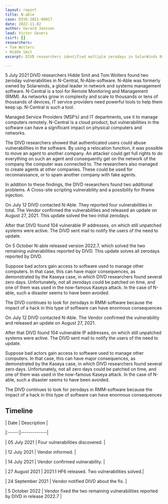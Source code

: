 ```yaml
---
layout: report
title: N-able
case: DIVD-2021-00017
date: 2022-11-02
author: Gerard Janssen
lead: Victor Gevers
csirt: []
researchers:
- Tom Wolters
- Hidde Smit
excerpt: DIVD researchers identified multiple zerodays in SolarWinds N-able N-central.

---
```

5 July 2021 DIVD researchers Hidde Smit and Tom Wolters found two zeroday vulnerabilities in N-Central, N-Able-software. N-Able was formerly owned by Solarwinds, a global leader in network and systems management software. N-Central is a tool for Remote Monitoring and Management (RMM). As networks grow in complexity and scale to thousands or tens of thousands of devices, IT service providers need powerful tools to help them keep up. N-Central is such a tool.

Managed Service Providers (MSP’s) and IT departments, use it to manage computers remotely. N-Central is a cloud product, but vulnerabilities in the software can have a significant impact on physical computers and networks.

The DIVD researchers showed that authenticated users could abuse vulnerabilities in the software. By using a relocation function, it was possible to move an agent to another company. An attacker could get full rights to do everything on such an agent and consequently get on the network of the company the computer was connected to. The researchers also managed to create agents at other companies. These could be used for reconnaissance, or to spam another company with fake agents.

In addition to these findings, the DIVD researchers found two additional problems. A Cross-site scripting vulnerability and a possibility for Iframe injection.

On July 12 DIVD contacted N-Able. They reported four vulnerabilities in total. The Vendor confirmed the vulnerabilities and released an update on August 27, 2021. This update solved the two initial zerodays.

After that DIVD found 104 vulnerable IP addresses, on which still unpatched systems were active. The DIVD sent mail to notify the users of the need to update.

On 5 October N-able released version 2022.7, which solved the two remaining vulnerabilities reported by DIVD. This update solves all zerodays reported by DIVD.

  
Suppose bad actors gain access to software used to manage other computers. In that case, this can have major consequences, as demonstrated by the Kaseya case, in which DIVD researchers found several zero days. Unfortunately, not all zerodays could be patched on time, and one of them was used in the now-famous Kaseya attack. In the case of N-able, such a disaster seems to have been avoided.

The DIVD continues to look for zerodays in RMM-software because the impact of a hack in this type of software can have enormous consequences

On July 12 DIVD contacted N-Able. The Vendor confirmed the vulnerability and released an update on August 27, 2021.

After that DIVD found 104 vulnerable IP addresses, on which still unpatched systems were active. The DIVD sent mail to notify the users of the need to update.

Suppose bad actors gain access to software used to manage other computers. In that case, this can have major consequences, as demonstrated by the Kaseya case, in which DIVD researchers found several zero days. Unfortunately, not all zero days could be patched on time, and one of them was used in the now-famous Kaseya attack. In the case of N-able, such a disaster seems to have been avoided.

The DIVD continues to look for zerodays in RMM-software because the impact of a hack in this type of software can have enormous consequences

## Timeline

| Date | Description |

|:-----:|-------------|

| 05 July 2021 | Four vulnerabilities discovered. |

| 12 July 2021 | Vendor informed. |

| 14 July 2021 | Vendor confirmed vulnerability. |

| 27 August 2021 | 2021.1 HF6 released. Two vulnerabilities solved.|

| 24 September 2021 | Vendor notified DIVD about the fix. |

| 5 October 2022 | Vendor fixed the two remaining vulnerabilities reported by DIVD in release 2022.7 |
